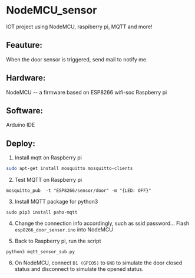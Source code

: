 # NodeMCU_sensor
IOT project using NodeMCU, raspiberry pi, MQTT and more!

## Feauture:
When the door sensor is triggered, send mail to notify me.

## Hardware:
NodeMCU -- a firmware based on ESP8266 wifi-soc
Raspberry pi

## Software:
Arduino IDE

## Deploy:
1. Install mqtt on Raspberry pi
```bash
sudo apt-get install mosquitto mosquitto-clients
```

2. Test MQTT on Raspberry pi
```
mosquitto_pub  -t "ESP8266/sensor/door" -m "{LED: OFF}"
```

3. Install MQTT package for python3
```
sudo pip3 install paho-mqtt
```

4. Change the connection info accordingly, such as ssid password... Flash `esp8266_door_sensor.ino` into NodeMCU

5. Back to Raspberry pi, run the script
```
python3 mqtt_sensor_sub.py
```

6. On NodeMCU, connect `D1 (GPIO5)` to `GND` to simulate the door closed status and disconnect to simulate the opened status. 